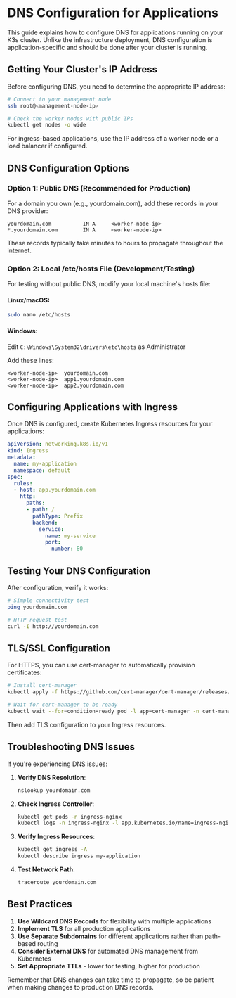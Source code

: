# DNS Configuration for Applications

This guide explains how to configure DNS for applications running on your K3s cluster. Unlike the infrastructure deployment, DNS configuration is application-specific and should be done after your cluster is running.

## Getting Your Cluster's IP Address

Before configuring DNS, you need to determine the appropriate IP address:

```bash
# Connect to your management node
ssh root@<management-node-ip>

# Check the worker nodes with public IPs
kubectl get nodes -o wide
```

For ingress-based applications, use the IP address of a worker node or a load balancer if configured.

## DNS Configuration Options

### Option 1: Public DNS (Recommended for Production)

For a domain you own (e.g., yourdomain.com), add these records in your DNS provider:

```
yourdomain.com          IN A     <worker-node-ip>
*.yourdomain.com        IN A     <worker-node-ip>
```

These records typically take minutes to hours to propagate throughout the internet.

### Option 2: Local /etc/hosts File (Development/Testing)

For testing without public DNS, modify your local machine's hosts file:

#### Linux/macOS:
```bash
sudo nano /etc/hosts
```

#### Windows:
Edit `C:\Windows\System32\drivers\etc\hosts` as Administrator

Add these lines:
```
<worker-node-ip>  yourdomain.com
<worker-node-ip>  app1.yourdomain.com
<worker-node-ip>  app2.yourdomain.com
```

## Configuring Applications with Ingress

Once DNS is configured, create Kubernetes Ingress resources for your applications:

```yaml
apiVersion: networking.k8s.io/v1
kind: Ingress
metadata:
  name: my-application
  namespace: default
spec:
  rules:
  - host: app.yourdomain.com
    http:
      paths:
      - path: /
        pathType: Prefix
        backend:
          service:
            name: my-service
            port:
              number: 80
```

## Testing Your DNS Configuration

After configuration, verify it works:

```bash
# Simple connectivity test
ping yourdomain.com

# HTTP request test
curl -I http://yourdomain.com
```

## TLS/SSL Configuration

For HTTPS, you can use cert-manager to automatically provision certificates:

```bash
# Install cert-manager
kubectl apply -f https://github.com/cert-manager/cert-manager/releases/download/v1.13.2/cert-manager.yaml

# Wait for cert-manager to be ready
kubectl wait --for=condition=ready pod -l app=cert-manager -n cert-manager
```

Then add TLS configuration to your Ingress resources.

## Troubleshooting DNS Issues

If you're experiencing DNS issues:

1. **Verify DNS Resolution**:
   ```bash
   nslookup yourdomain.com
   ```

2. **Check Ingress Controller**:
   ```bash
   kubectl get pods -n ingress-nginx
   kubectl logs -n ingress-nginx -l app.kubernetes.io/name=ingress-nginx
   ```

3. **Verify Ingress Resources**:
   ```bash
   kubectl get ingress -A
   kubectl describe ingress my-application
   ```

4. **Test Network Path**:
   ```bash
   traceroute yourdomain.com
   ```

## Best Practices

1. **Use Wildcard DNS Records** for flexibility with multiple applications
2. **Implement TLS** for all production applications
3. **Use Separate Subdomains** for different applications rather than path-based routing
4. **Consider External DNS** for automated DNS management from Kubernetes
5. **Set Appropriate TTLs** - lower for testing, higher for production

Remember that DNS changes can take time to propagate, so be patient when making changes to production DNS records.
